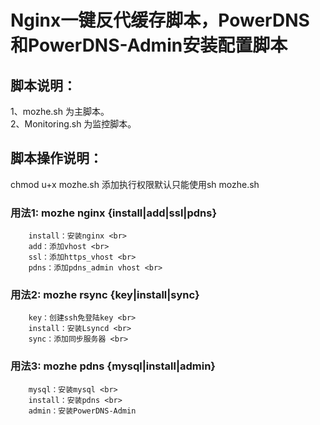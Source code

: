 # Nginx一键反代缓存脚本，PowerDNS和PowerDNS-Admin安装配置脚本

## 脚本说明：
1、mozhe.sh 为主脚本。 <br>
2、Monitoring.sh 为监控脚本。

## 脚本操作说明：
chmod u+x mozhe.sh 添加执行权限默认只能使用sh mozhe.sh <br>

### 用法1: mozhe nginx {install|add|ssl|pdns} <br>
		install：安装nginx <br>
		add：添加vhost <br>
		ssl：添加https_vhost <br>
		pdns：添加pdns_admin vhost <br>
### 用法2: mozhe rsync {key|install|sync} <br>
		key：创建ssh免登陆key <br>
		install：安装Lsyncd <br>
		sync：添加同步服务器 <br>
### 用法3: mozhe pdns {mysql|install|admin} <br>
		mysql：安装mysql <br>
		install：安装pdns <br>
		admin：安装PowerDNS-Admin
